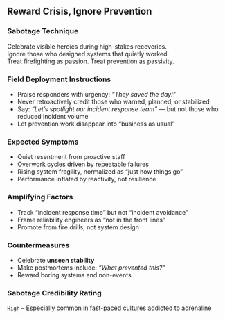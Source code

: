 ## Reward Crisis, Ignore Prevention

### Sabotage Technique
Celebrate visible heroics during high-stakes recoveries.  
Ignore those who designed systems that quietly worked.  
Treat firefighting as passion. Treat prevention as passivity.

###  Field Deployment Instructions
- Praise responders with urgency: *“They saved the day!”*
- Never retroactively credit those who warned, planned, or stabilized
- Say: *“Let’s spotlight our incident response team”* — but not those who reduced incident volume
- Let prevention work disappear into “business as usual”

### Expected Symptoms
- Quiet resentment from proactive staff
- Overwork cycles driven by repeatable failures
- Rising system fragility, normalized as “just how things go”
- Performance inflated by reactivity, not resilience

### Amplifying Factors
- Track “incident response time” but not “incident avoidance”
- Frame reliability engineers as “not in the front lines”
- Promote from fire drills, not system design

### Countermeasures
- Celebrate **unseen stability**
- Make postmortems include: *“What prevented this?”*
- Reward boring systems and non-events

### Sabotage Credibility Rating
`High` – Especially common in fast-paced cultures addicted to adrenaline
